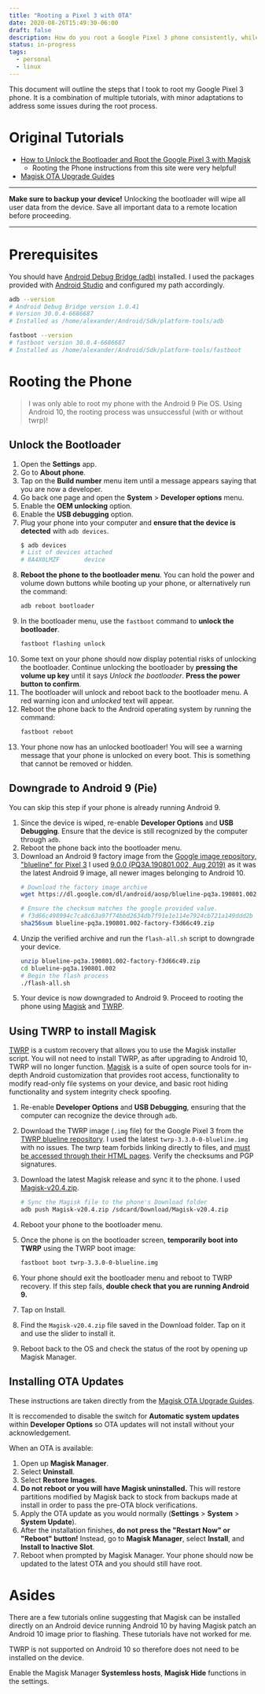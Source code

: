 ```yaml
---
title: "Rooting a Pixel 3 with OTA"
date: 2020-08-26T15:49:30-06:00
draft: false
description: How do you root a Google Pixel 3 phone consistently, while maintaining support for over the air (OTA) security updates?
status: in-progress
tags:
  - personal
  - linux
---
```


This document will outline the steps that I took to root my Google Pixel 3 phone.
It is a combination of multiple tutorials, with minor adaptations to address some issues during the root process.

# Original Tutorials

- [How to Unlock the Bootloader and Root the Google Pixel 3 with Magisk](https://www.xda-developers.com/google-pixel-3-unlock-bootloader-root-magisk/)
    - Rooting the Phone instructions from this site were very helpful!
- [Magisk OTA Upgrade Guides](https://topjohnwu.github.io/Magisk/ota.html)

-----

**Make sure to backup your device!**
Unlocking the bootloader will wipe all user data from the device.
Save all important data to a remote location before proceeding.

------

# Prerequisites

You should have [Android Debug Bridge (adb)](https://developer.android.com/studio/command-line/adb) installed.
I used the packages provided with [Android Studio](https://developer.android.com/studio/) and configured my path accordingly.

```bash
adb --version
# Android Debug Bridge version 1.0.41
# Version 30.0.4-6686687
# Installed as /home/alexander/Android/Sdk/platform-tools/adb

fastboot --version
# fastboot version 30.0.4-6686687
# Installed as /home/alexander/Android/Sdk/platform-tools/fastboot
```

# Rooting the Phone

> I was only able to root my phone with the Android 9 Pie OS. Using Android 10, the rooting process was unsuccessful (with or without twrp)!

## Unlock the Bootloader

1. Open the **Settings** app.
2. Go to **About phone**.
3. Tap on the **Build number** menu item until a message appears saying that you are now a developer.
4. Go back one page and open the **System** > **Developer options** menu.
5. Enable the **OEM unlocking** option.
6. Enable the **USB debugging** option.
7. Plug your phone into your computer and **ensure that the device is detected** with `adb devices`.
    ```bash
    $ adb devices
    # List of devices attached
    # 8A4X0LMZF       device
    ```
8. **Reboot the phone to the bootloader menu**.
You can hold the power and volume down buttons while booting up your phone, or alternatively run the command:
    ```bash
    adb reboot bootloader
    ```
9. In the bootloader menu, use the `fastboot` command to **unlock the bootloader**.
    ```bash
    fastboot flashing unlock
    ```
10. Some text on your phone should now display potential risks of unlocking the bootloader.
Continue unlocking the bootloader by **pressing the volume up key** until it says *Unlock the bootloader*. **Press the power button to confirm**.
11. The bootloader will unlock and reboot back to the bootloader menu. A red warning icon and *unlocked* text will appear.
12. Reboot the phone back to the Android operating system by running the command:
    ```bash
    fastboot reboot
    ```
13. Your phone now has an unlocked bootloader!
You will see a warning message that your phone is unlocked on every boot.
This is something that cannot be removed or hidden.

## Downgrade to Android 9 (Pie)

You can skip this step if your phone is already running Android 9.

1. Since the device is wiped, re-enable **Developer Options** and **USB Debugging**. Ensure that the device is still recognized by the computer through `adb`.
2. Reboot the phone back into the bootloader menu.
3. Download an Android 9 factory image from the [Google image repository, "blueline" for Pixel 3](https://developers.google.com/android/images#blueline)
I used [9.0.0 (PQ3A.190801.002, Aug 2019)](https://dl.google.com/dl/android/aosp/blueline-pq3a.190801.002-factory-f3d66c49.zip) as it was the latest Android 9 image, all newer images belonging to Android 10.
    ```bash
    # Download the factory image archive
    wget https://dl.google.com/dl/android/aosp/blueline-pq3a.190801.002-factory-f3d66c49.zip

    # Ensure the checksum matches the google provided value.
    # f3d66c498994c7ca8c63a97f74bbd2634db7f91e1e114e7924cb721a149ddd2b
    sha256sum blueline-pq3a.190801.002-factory-f3d66c49.zip 
    ```
4. Unzip the verified archive and run the `flash-all.sh` script to downgrade your device.
    ```bash
    unzip blueline-pq3a.190801.002-factory-f3d66c49.zip
    cd blueline-pq3a.190801.002
    # Begin the flash process
    ./flash-all.sh
    ```
5. Your device is now downgraded to Android 9. Proceed to rooting the phone using [Magisk](https://github.com/topjohnwu/Magisk) and [TWRP](https://www.xda-developers.com/how-to-install-twrp/).

## Using TWRP to install Magisk

[TWRP](https://www.xda-developers.com/how-to-install-twrp/) is a custom recovery that allows you to use the Magisk installer script.
You will not need to install TWRP, as after upgrading to Android 10, TWRP will no longer function.
[Magisk](https://github.com/topjohnwu/Magisk) is a suite of open source tools for in-depth Android customization that provides root access, functionality to modify read-only file systems on your device, and basic root hiding functionality and system integrity check spoofing.

1. Re-enable **Developer Options** and **USB Debugging**, ensuring that the computer can recognize the device through `adb`.
2. Download the TWRP image (`.img` file) for the Google Pixel 3 from the [TWRP blueline repository](https://dl.twrp.me/blueline/).
I used the latest `twrp-3.3.0-0-blueline.img` with no issues.
The twrp team forbids linking directly to files, and [must be accessed through their HTML pages](https://dl.twrp.me/blueline/twrp-3.3.0-0-blueline.img.html).
Verify the checksums and PGP signatures.
3. Download the latest Magisk release and sync it to the phone.
I used [Magisk-v20.4.zip](https://github.com/topjohnwu/Magisk/releases/tag/v20.4).

    ```bash
    # Sync the Magisk file to the phone's Download folder
    adb push Magisk-v20.4.zip /sdcard/Download/Magisk-v20.4.zip
    ```

3. Reboot your phone to the bootloader menu.
4. Once the phone is on the bootloader screen, **temporarily boot into TWRP** using the TWRP boot image:
    ```bash
    fastboot boot twrp-3.3.0-0-blueline.img
    ```
5. Your phone should exit the bootloader menu and reboot to TWRP recovery.
If this step fails, **double check that you are running Android 9.**
6. Tap on Install.
7. Find the `Magisk-v20.4.zip` file saved in the Download folder. Tap on it and use the slider to install it.
8. Reboot back to the OS and check the status of the root by opening up Magisk Manager.

## Installing OTA Updates

These instructions are taken directly from the [Magisk OTA Upgrade Guides](https://topjohnwu.github.io/Magisk/ota.html).

It is reccomended to disable the switch for **Automatic system updates** within **Developer Options** so OTA updates will not install without your acknowledgement.

When an OTA is available:

1. Open up **Magisk Manager**.
2. Select **Uninstall**.
3. Select **Restore Images**.
4. **Do not reboot or you will have Magisk uninstalled.** This will restore partitions modified by Magisk back to stock from backups made at install in order to pass the pre-OTA block verifications.
5. Apply the OTA update as you would normally (**Settings** > **System** > **System Update**).
6. After the installation finishes, **do not press the "Restart Now" or "Reboot" button!** Instead, go to **Magisk Manager**, select **Install**, and **Install to Inactive Slot**.
7. Reboot when prompted by Magisk Manager. Your phone should now be updated to the latest OTA and you should still have root.

# Asides

There are a few tutorials online suggesting that Magisk can be installed directly on an Android device running Android 10 by having Magisk patch an Android 10 image prior to flashing.
These tutorials have not worked for me.

TWRP is not supported on Android 10 so therefore does not need to be installed on the device.

Enable the Magisk Manager **Systemless hosts**, **Magisk Hide** functions in the settings.
